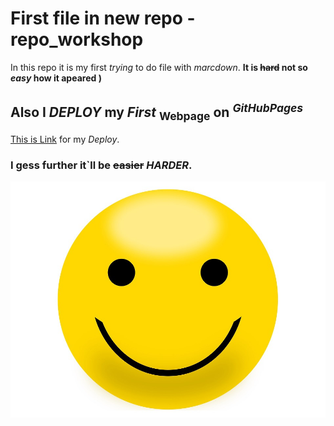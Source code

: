 # First file in new repo - repo_workshop
 In this repo it is my first _trying_ to do file with *marcdown*.
 **It is ~~hard~~ not so _easy_  how it apeared )**
## Also I ***DEPLOY*** my _First_ <sub>Webpage</sub> on <sup>*GitHubPages*</sup>
[This is Link](https://iamserje.github.io/repo_workshop/) for my _Deploy_.
### I gess further it\`ll be ~~easier~~ *HARDER*.
![Smile](./images/smiley-960_720.jpg "This is smiley")
